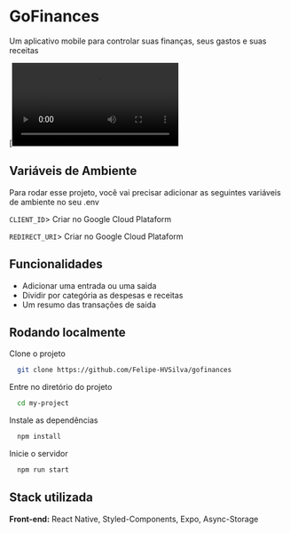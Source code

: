 

# GoFinances

Um aplicativo mobile para controlar suas finanças, seus gastos e suas receitas


[![asciicast](https://user-images.githubusercontent.com/70115990/178859218-b0c34795-0479-437f-b765-50fb92daea96.mp4
)

## Variáveis de Ambiente

Para rodar esse projeto, você vai precisar adicionar as seguintes variáveis de ambiente no seu .env

`CLIENT_ID`> Criar no Google Cloud Plataform

`REDIRECT_URI`> Criar no Google Cloud Plataform


## Funcionalidades

- Adicionar uma entrada ou uma saida
- Dividir por categória as despesas e receitas
- Um resumo das transações de saida


## Rodando localmente

Clone o projeto

```bash
  git clone https://github.com/Felipe-HVSilva/gofinances
```

Entre no diretório do projeto

```bash
  cd my-project
```

Instale as dependências

```bash
  npm install
```

Inicie o servidor

```bash
  npm run start
```


## Stack utilizada

**Front-end:** React Native, Styled-Components, Expo, Async-Storage



